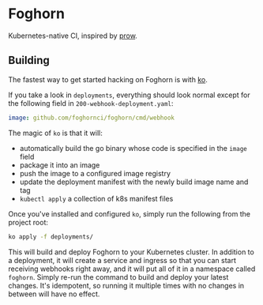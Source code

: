 # Foghorn

Kubernetes-native CI, inspired by [prow](https://github.com/kubernetes/test-infra/tree/master/prow).

## Building

The fastest way to get started hacking on Foghorn is with [ko](https://github.com/google/ko).

If you take a look in `deployments`, everything should look normal except for the following field in `200-webhook-deployment.yaml`:

```yaml
image: github.com/foghornci/foghorn/cmd/webhook
```

The magic of `ko` is that it will: 

* automatically build the go binary whose code is specified in the `image` field
* package it into an image
* push the image to a configured image registry
* update the deployment manifest with the newly build image name and tag
* `kubectl apply` a collection of k8s manifest files

Once you've installed and configured `ko`, simply run the following from the project root:

```sh
ko apply -f deployments/
```

This will build and deploy Foghorn to your Kubernetes cluster. In addition to a deployment, it will create a service and ingress so that you can start receiving webhooks right away, and it will put all of it in a namespace called `foghorn`. Simply re-run the command to build and deploy your latest changes. It's idempotent, so running it multiple times with no changes in between will have no effect.
